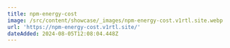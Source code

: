 ```yaml
---
title: npm-energy-cost
image: /src/content/showcase/_images/npm-energy-cost.v1rtl.site.webp
url: 'https://npm-energy-cost.v1rtl.site/'
dateAdded: 2024-08-05T12:08:04.448Z
---
```


